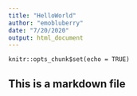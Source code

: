 ```yaml
---
title: "HelloWorld"
author: "emobluberry"
date: "7/20/2020"
output: html_document
---
```


```{r setup, include=FALSE}
knitr::opts_chunk$set(echo = TRUE)
```

## This is a markdown file


